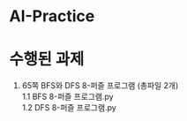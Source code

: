 # AI-Practice

# 수행된 과제
1. 65쪽 BFS와 DFS 8-퍼즐 프로그램 (총파일 2개)
   <br>1.1 BFS 8-퍼즐 프로그램.py
   <br>1.2 DFS 8-퍼즐 프로그램.py
   
